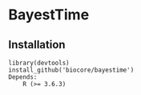 # BayestTime
## Installation
```{r}
library(devtools)
install_github('biocore/bayestime')
Depends: 
    R (>= 3.6.3)
```
